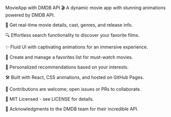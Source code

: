 MovieApp with DMDB API
🎬 A dynamic movie app with stunning animations powered by DMDB API.

📅 Get real-time movie details, cast, genres, and release info.

🔍 Effortless search functionality to discover your favorite films.

✨ Fluid UI with captivating animations for an immersive experience.

📝 Create and manage a favorites list for must-watch movies.

🎯 Personalized recommendations based on your interests.

🛠️ Built with React, CSS animations, and hosted on GitHub Pages.

👥 Contributions are welcome; open issues or PRs to collaborate.

📄 MIT Licensed - see LICENSE for details.

👏 Acknowledgments to the DMDB team for their incredible API.
